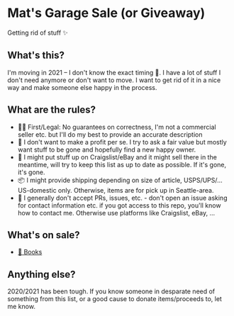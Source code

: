 # Mat's Garage Sale (or Giveaway)
Getting rid of stuff :sparkles:

## What's this?
I'm moving in 2021 – I don't know the exact timing :crystal_ball:. I have a lot of stuff I don't need anymore or don't want to move. I want to get rid of it in a nice way and make someone else happy in the process.

## What are the rules?
- :judge: First/Legal: No guarantees on correctness, I'm not a commercial seller etc. but I'll do my best to provide an accurate description
- :money_with_wings: I don't want to make a profit per se. I try to ask a fair value but mostly want stuff to be gone and hopefully find a new happy owner.
- :dart: I might put stuff up on Craigslist/eBay and it might sell there in the meantime, will try to keep this list as up to date as possible. If it's gone, it's gone.
- :package: I might provide shipping depending on size of article, USPS/UPS/... US-domestic only. Otherwise, items are for pick up in Seattle-area.
- :love_letter: I generally don't accept PRs, issues, etc. - don't open an issue asking for contact information etc. if you got access to this repo, you'll know how to contact me. Otherwise use platforms like Craigslist, eBay, ...

## What's on sale?
- [:book: Books](books.md)

## Anything else?
2020/2021 has been tough. If you know someone in desparate need of something from this list, or a good cause to donate items/proceeds to, let me know.
